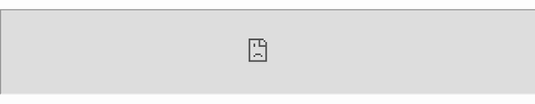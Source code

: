 ```yaml
---
layout:     fullscreen
title:      Codespeed
permalink:  /codespeed/
---
```


<iframe id="codespeed"
  src="https://speed.squeak.org/"
  style="position: absolute; top: 50px; left: 0px; width: 100%;"></iframe>

 <script>
  function resizeIFrame() {
    var newHeight = $(window).height() - 50 - $('footer').height();
    $('#codespeed').height(newHeight);
  }
  document.addEventListener("DOMContentLoaded", function(event) { 
    resizeIFrame();
    window.onresize = resizeIFrame;
  });
 </script>
